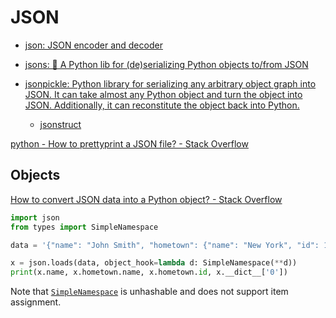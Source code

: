 # JSON
- [json: JSON encoder and decoder](https://docs.python.org/3/library/json.html)

- [jsons: 🐍 A Python lib for (de)serializing Python objects to/from JSON](https://github.com/ramonhagenaars/jsons)

- [jsonpickle: Python library for serializing any arbitrary object graph into JSON. It can take almost any Python object and turn the object into JSON. Additionally, it can reconstitute the object back into Python.](https://github.com/jsonpickle/jsonpickle)
  - [jsonstruct](https://github.com/initialxy/jsonstruct)

[python - How to prettyprint a JSON file? - Stack Overflow](https://stackoverflow.com/questions/12943819/how-to-prettyprint-a-json-file)

## Objects
[How to convert JSON data into a Python object? - Stack Overflow](https://stackoverflow.com/questions/6578986/how-to-convert-json-data-into-a-python-object)

```python
import json
from types import SimpleNamespace

data = '{"name": "John Smith", "hometown": {"name": "New York", "id": 123}, "0": 1}'

x = json.loads(data, object_hook=lambda d: SimpleNamespace(**d))
print(x.name, x.hometown.name, x.hometown.id, x.__dict__['0'])
```

Note that [`SimpleNamespace`](https://docs.python.org/3/library/types.html#types.SimpleNamespace) is unhashable and does not support item assignment.